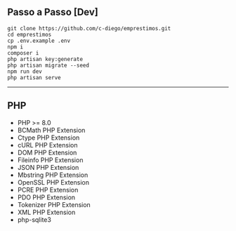 ## Passo a Passo [Dev]

```git clone https://github.com/c-diego/emprestimos.git```  
```cd emprestimos```  
```cp .env.example .env```  
```npm i```  
```composer i```  
```php artisan key:generate```  
```php artisan migrate --seed```  
```npm run dev```  
```php artisan serve```  

---
## PHP

- PHP >= 8.0
- BCMath PHP Extension
- Ctype PHP Extension
- cURL PHP Extension
- DOM PHP Extension
- Fileinfo PHP Extension
- JSON PHP Extension
- Mbstring PHP Extension
- OpenSSL PHP Extension
- PCRE PHP Extension 
- PDO PHP Extension
- Tokenizer PHP Extension
- XML PHP Extension
- php-sqlite3
